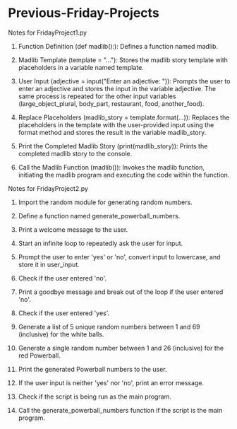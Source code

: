 # Previous-Friday-Projects

Notes for FridayProject1.py

1. Function Definition (def madlib():): Defines a function named madlib.

2. Madlib Template (template = "..."): Stores the madlib story template with placeholders in a variable named template.

3. User Input (adjective = input("Enter an adjective: ")): Prompts the user to enter an adjective and stores the input in the variable adjective. The same process is repeated for the other input variables (large_object_plural, body_part, restaurant, food, another_food).

5. Replace Placeholders (madlib_story = template.format(...)): Replaces the placeholders in the template with the user-provided input using the format method and stores the result in the variable madlib_story.

6. Print the Completed Madlib Story (print(madlib_story)): Prints the completed madlib story to the console.

7. Call the Madlib Function (madlib()): Invokes the madlib function, initiating the madlib program and executing the code within the function.




Notes for FridayProject2.py

1. Import the random module for generating random numbers.
  
2. Define a function named generate_powerball_numbers.
   
3. Print a welcome message to the user.
   
4. Start an infinite loop to repeatedly ask the user for input.
  
5. Prompt the user to enter 'yes' or 'no', convert input to lowercase, and store it in user_input.
   
6. Check if the user entered 'no'.
   
7. Print a goodbye message and break out of the loop if the user entered 'no'.
 
8. Check if the user entered 'yes'.
   
9. Generate a list of 5 unique random numbers between 1 and 69 (inclusive) for the white balls.
  
10. Generate a single random number between 1 and 26 (inclusive) for the red Powerball.
 
11. Print the generated Powerball numbers to the user.
    
12. If the user input is neither 'yes' nor 'no', print an error message.
    
13. Check if the script is being run as the main program.
 
14. Call the generate_powerball_numbers function if the script is the main program.
    
